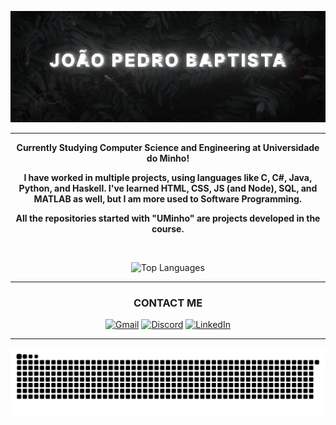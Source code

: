 <div align="center">

![Banner](https://raw.githubusercontent.com/joaobaptista03/joaobaptista03/main/Banner.gif)

---

**Currently Studying Computer Science and Engineering at Universidade do Minho!**

**I have worked in multiple projects, using languages like C, C#, Java, Python, and Haskell. I've learned HTML, CSS, JS (and Node), SQL, and MATLAB as well, but I am more used to Software Programming.**

**All the repositories started with "UMinho" are projects developed in the course.**

<br>

![Top Languages](https://github-readme-stats.vercel.app/api/top-langs/?username=joaobaptista03&theme=nightowl&show_icons=true&hide_border=true&layout=compact)

---

### CONTACT ME

[![Gmail](https://img.shields.io/badge/Gmail-D14836?style=for-the-badge&logo=gmail&logoColor=white)](mailto:joaopedromotabaptista2003@gmail.com)
[![Discord](https://img.shields.io/badge/Discord-7289DA?style=for-the-badge&logo=discord&logoColor=white)](https://discordapp.com/users/210756181109506048)
[![LinkedIn](https://img.shields.io/badge/linkedin-%230077B5?style=for-the-badge&logo=linkedin&logoColor=white)](https://www.linkedin.com/in/joaobaptista03/)

---

![Commit Snake](https://github.com/joaobaptista03/joaobaptista03/blob/output/github-contribution-grid-snake.svg)

</div>
